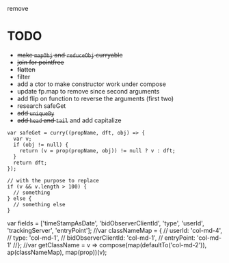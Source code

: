 remove

# TODO

* ~~make `mapObj` and `reduceObj` curryable~~
* ~~join for pointfree~~
* ~~flatten~~
* filter
* add a ctor to make constructor work under compose
* update fp.map to remove since second arguments
* add flip on function to reverse the arguments (first two)
* research safeGet
* ~~add `uniqueBy`~~
* ~~add `head` and `tail`~~ and add capitalize
```
var safeGet = curry((propName, dft, obj) => {
  var v;
  if (obj != null) {
    return (v = prop(propName, obj)) != null ? v : dft;
  }
  return dft;
});

// with the purpose to replace
if (v && v.length > 100) {
  // something
} else {
  // something else
}
```
var fields = ['timeStampAsDate', 'bidObserverClientId', 'type', 'userId', 'trackingServer', 'entryPoint'];
//var classNameMap = {
//  userId: 'col-md-4',
//  type: 'col-md-1',
//  bidObserverClientId: 'col-md-1',
//  entryPoint: 'col-md-1'
//};
//var getClassName = v => compose(map(defaultTo('col-md-2')), ap(classNameMap), map(prop))(v);
```
